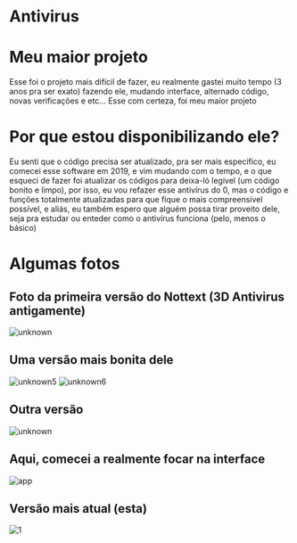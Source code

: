 # Antivirus

# Meu maior projeto
Esse foi o projeto mais difícil de fazer, eu realmente gastei muito tempo (3 anos pra ser exato) fazendo ele, mudando interface, alternado código, novas verificações e etc... Esse com certeza, foi meu maior projeto

# Por que estou disponibilizando ele?
Eu senti que o código precisa ser atualizado, pra ser mais especifico, eu comecei esse software em 2019, e vim mudando com o tempo, e o que esqueci de fazer foi atualizar os códigos para deixa-ló legivel (um código bonito e limpo), por isso, eu vou refazer esse antivírus do 0, mas o código e funções totalmente atualizadas para que fique o mais compreensível possível, e aliás, eu também espero que alguém possa tirar proveito dele, seja pra estudar ou enteder como o antivírus funciona (pelo, menos o básico)

# Algumas fotos

## Foto da primeira versão do Nottext (3D Antivirus antigamente)
![unknown](https://user-images.githubusercontent.com/51800283/143125189-4e310c62-b225-41f3-a207-41a1495723de.png)

## Uma versão mais bonita dele
![unknown5](https://user-images.githubusercontent.com/51800283/143125472-1b09cd6d-3b62-4991-b051-889467b129fd.png)
![unknown6](https://user-images.githubusercontent.com/51800283/143125710-2a7ec65a-86d5-4e16-a203-b07494093e16.png)

## Outra versão
![unknown](https://user-images.githubusercontent.com/51800283/143125872-acb37bad-02e0-4020-8365-afb79c9c32b1.png)

## Aqui, comecei a realmente focar na interface
![app](https://user-images.githubusercontent.com/51800283/143126111-b588c2cf-1e4b-4648-89be-7d30e47d706e.png)

## Versão mais atual (esta)
![1](https://user-images.githubusercontent.com/51800283/143126374-6bc1d734-0ac7-4fbf-8ae8-be57a8b9f978.png)

